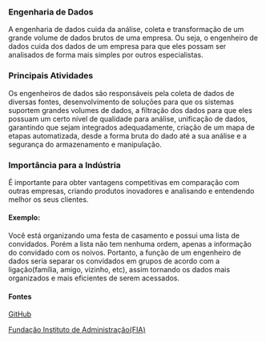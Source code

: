 ### Engenharia de Dados

A engenharia de dados cuida da análise, coleta e transformação de um grande volume de dados brutos de uma empresa. Ou seja, o engenheiro de dados cuida dos dados de um empresa para que eles possam ser analisados de forma mais simples por outros especialistas.

### Principais Atividades

Os engenheiros de dados são responsáveis pela coleta de dados de diversas fontes, desenvolvimento de soluções para que os sistemas suportem grandes volumes de dados, a filtração dos dados para que eles possuam um certo nível de qualidade para análise, unificação de dados, garantindo que sejam integrados adequadamente, criação de um mapa de etapas automatizada, desde a forma bruta do dado até a sua análise e a segurança do armazenamento e manipulação.

### Importância para a Indústria

É importante para obter vantagens competitivas em comparação com outras empresas, criando produtos inovadores e analisando e entendendo melhor os seus clientes.

#### Exemplo:
Você está organizando uma festa de casamento e possui uma lista de convidados. Porém a lista não tem nenhuma ordem, apenas a informação do convidado com os noivos. Portanto, a função de um engenheiro de dados seria separar os convidados em grupos de acordo com a ligação(família, amigo, vizinho, etc), assim tornando os dados mais organizados e mais eficientes de serem acessados.

#### Fontes

[GitHub](https://github.com/2RP-Squad404/Data_Science/blob/main/wiki/subpages/introducao_a_engenharia_de_dados.md)

[Fundação Instituto de Administração(FIA)](https://fia.com.br/blog/engenharia-de-dados/#:~:text=nas%20m%C3%A3os%20corretas-,O%20que%20%C3%A9%20Engenharia%20de%20Dados%3F,grande%20quantidade%20de%20informa%C3%A7%C3%A3o%20dispon%C3%ADvel.)

